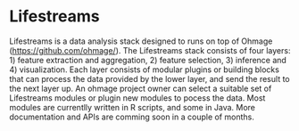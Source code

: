 Lifestreams
===========

Lifestreams is a data analysis stack designed to runs on top of Ohmage (https://github.com/ohmage/). The Lifestreams stack consists of four layers: 1) feature extraction and aggregation, 2) feature selection, 3) inference and 4) visualization.
Each layer consists of modular plugins or building blocks that can process the data provided by the lower layer, and send the result to the next layer up.
An ohmage project owner can select a suitable set of Lifestreams modules or plugin new modules to pocess the data.
Most modules are currentlly written in R scripts, and some in Java. More documentation and APIs are comming soon in a couple of months.
